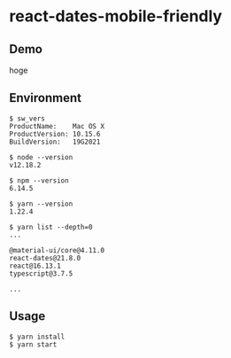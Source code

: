 # react-dates-mobile-friendly

## Demo

hoge

## Environment

```
$ sw_vers
ProductName:    Mac OS X
ProductVersion: 10.15.6
BuildVersion:   19G2021

$ node --version
v12.18.2

$ npm --version
6.14.5

$ yarn --version
1.22.4

$ yarn list --depth=0
...

@material-ui/core@4.11.0
react-dates@21.8.0
react@16.13.1
typescript@3.7.5

...
```

## Usage

```
$ yarn install
$ yarn start
```
